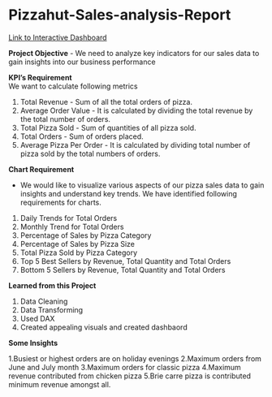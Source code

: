 # Pizzahut-Sales-analysis-Report
[Link to Interactive Dashboard](https://app.powerbi.com/view?r=eyJrIjoiOTNkZTBmYmUtM2IzYi00YzczLTk2NWYtYmY0ZjgyN2YzNzVlIiwidCI6ImM2ZTU0OWIzLTVmNDUtNDAzMi1hYWU5LWQ0MjQ0ZGM1YjJjNCJ9)

**Project Objective** - We need to analyze key indicators for our sales data to gain insights into our business performance


**KPI’s Requirement**  
We want to calculate following metrics
1.	Total Revenue - Sum of all the total orders of pizza.
2.	Average Order Value - It is calculated by dividing the total revenue by the total number of orders.
3.	Total Pizza Sold - Sum of quantities of all pizza sold.
4.	Total Orders - Sum of orders placed.
5.	Average Pizza Per Order - It is calculated by dividing total number of pizza sold by the total numbers of orders.

**Chart Requirement**

- We would like to visualize various aspects of our pizza sales data to gain insights and understand key trends. We have identified following requirements for charts.
  
1.	Daily Trends for Total Orders 
2.	Monthly Trend for Total Orders 
3.	Percentage of Sales by Pizza Category 
4.	Percentage of Sales by Pizza Size
5.	Total Pizza Sold by Pizza Category
6.	Top 5 Best Sellers by Revenue, Total Quantity and Total Orders 
7.	Bottom 5 Sellers by Revenue, Total Quantity and Total Orders

**Learned from this Project**
1.	Data Cleaning 
2.	Data Transforming 
3.	Used DAX
4.	Created appealing visuals and created dashbaord

**Some Insights**

1.Busiest or highest orders are on holiday evenings 
2.Maximum orders from June and July month
3.Maximum orders for classic pizza 
4.Maximum revenue  contributed from chicken pizza 
5.Brie carre pizza is contributed minimum revenue amongst all.



   

